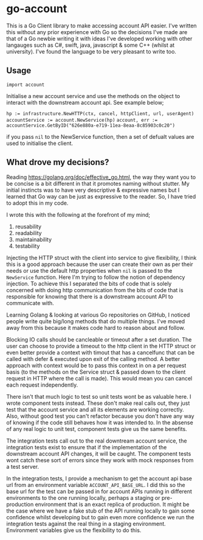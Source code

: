 # go-account

This is a Go Client library to make accessing account API easier. I've written this without any prior experience with Go so the decisions I've made are that of a Go newbie writing it with ideas I've developed working with other langauges such as C#, swift, java, javascript & some C++ (whilst at university). I've found the language to be very pleasant to write too.

## Usage

```import account```

Initialise a new account service and use the methods on the object to interact with the downstream account api. See example below;

```hp := infrastructure.NewHTTP(ctx, cancel, httpClient, url, userAgent)```
```accountService := account.NewService(hp)```
```account, err := accountService.GetByID("626e880a-e719-11ea-8eaa-8c85903c0c20")```

if you pass ```nil``` to the NewService function, then a set of defualt values are used to initialise the client.

## What drove my decisions?
 Reading https://golang.org/doc/effective_go.html, the way they want you to be concise is a bit different in that it promotes naming without stutter. My initial instincts was to have very descriptive & expressive names but I learned that Go way can be just as expressive to the reader. So, I have tried to adopt this in my code. 
 
 I wrote this with the following at the forefront of my mind;

1. reusability
2. readability
3. maintainability
4. testability

Injecting the HTTP struct with the client into service to give flexibility, I think this is a good approach because the user can create their own as per their needs or use the default http properties when ```nil``` is passed to the ```NewService``` function. Here I'm trying to follow the notion of dependency injection. To achieve this I separated the bits of code that is solely concerned with doing http communication from the bits of code that is responsible for knowing that there is a downstream account API to communicate with.

Learning Golang & looking at various Go repositories on GitHub, I noticed people write quite big/long methods that do multiple things. I've moved away from this because it makes code hard to reason about and follow.

Blocking IO calls should be cancleable or timeout after a set duration. The user can choose to provide a timeout to the http client in the HTTP struct or even better provide a context with timout that has a cancelfunc that can be called with defer & executed upon exit of the calling method. A better approach with context would be to pass this context in on a per request basis (to the methods on the Service struct & passed down to the client request in HTTP where the call is made). This would mean you can cancel each request independently. 

There isn't that much logic to test so unit tests wont be as valuable here. I wrote component tests instead. These don't make real calls out, they just test that the account service and all its elements are working correctly. Also, without good test you can't refactor because you don't have any way of knowing if the code still behaves how it was intended to. In the absense of any real logic to unit test, component tests give us the same benefits.

The integration tests call out to the real downtream account service, the integration tests exist to ensure that if the implementation of the downstream account API changes, it will be caught. The component tests wont catch these sort of errors since they work with mock responses from a test server.

In the integration tests, I provide a mechanism to get the account api base url from an environment variable ```ACCOUNT_API_BASE_URL```. I did this so the base url for the test can be passed in for account APIs running in different environments to the one running locally, perhaps a staging or pre-production environment that is an exact replica of production. It might be the case where we have a fake stub of the API running locally to gain some confidence whilst developing but to gain even more confidence we run the integration tests against the real thing in a staging environment. Environment variables give us the flexibility to do this.

